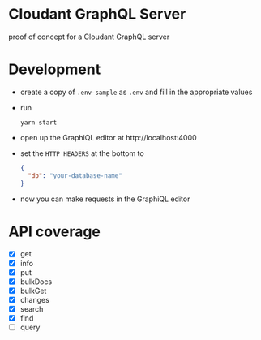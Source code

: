 # Cloudant GraphQL Server

proof of concept for a Cloudant GraphQL server

# Development

- create a copy of `.env-sample` as `.env` and fill in the appropriate values

- run

  ```cli
  yarn start
  ```

- open up the GraphiQL editor at http://localhost:4000

- set the `HTTP HEADERS` at the bottom to

  ```json
  {
    "db": "your-database-name"
  }
  ```

- now you can make requests in the GraphiQL editor

# API coverage

- [x] get
- [x] info
- [x] put
- [x] bulkDocs
- [x] bulkGet
- [x] changes
- [x] search
- [x] find
- [ ] query
